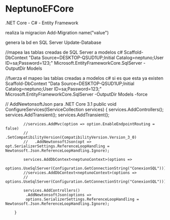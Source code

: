# NeptunoEFCore
.NET Core -  C# - Entity Framework

realiza la migracion
Add-Migration name("value") 

genera la bd en SQL Server
Update-Database 

//mapea las tablas creadas de SQL Server a modelos c#
Scaffold-DbContext "Data Source=DESKTOP-QSUD1UP;Initial Catalog=neptuno;User ID=sa;Password=123;" Microsoft.EntityFrameworkCore.SqlServer -OutputDir Models

//fuerza el mapeo las tablas creadas a modelos c# si es que esta ya existen
Scaffold-DbContext "Data Source=DESKTOP-QSUD1UP;Initial Catalog=neptuno;User ID=sa;Password=123;" Microsoft.EntityFrameworkCore.SqlServer -OutputDir Models -force

// AddNewtonsoftJson para .NET Core 3.1
public void ConfigureServices(IServiceCollection services)
        {
            services.AddControllers();
            services.AddTransient<DetallePedidoServices>();
            services.AddTransient<ClientesServices>();


            //services.AddMvc(option => option.EnableEndpointRouting = false)
            //   .SetCompatibilityVersion(CompatibilityVersion.Version_3_0)
            //   .AddNewtonsoftJson(opt => opt.SerializerSettings.ReferenceLoopHandling = Newtonsoft.Json.ReferenceLoopHandling.Ignore);

            services.AddDbContext<neptunoContext>(options =>
                  options.UseSqlServer(Configuration.GetConnectionString("ConexionSQL")));
            //services.AddDbContext<neptunoContext>(options =>
            //       options.UseSqlServer(Configuration.GetConnectionString("ConexionSQL")));

            services.AddControllers()
             .AddNewtonsoftJson(options =>
             options.SerializerSettings.ReferenceLoopHandling = Newtonsoft.Json.ReferenceLoopHandling.Ignore);

        }
